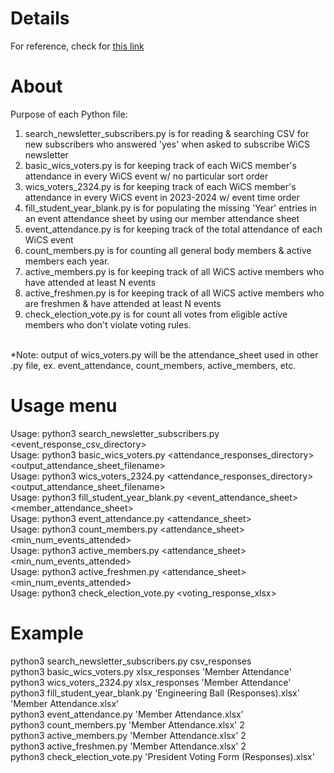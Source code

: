 # Details
For reference, check for [this link](https://docs.google.com/document/d/1wkpVkWk9aVGkODYST-IPa8F9T6kLyfreNND9zxwRTWY/edit?usp=sharing)

# About
Purpose of each Python file:
<ol>
    <li>search_newsletter_subscribers.py is for reading & searching CSV for new subscribers who answered 'yes' when asked to subscribe WiCS newsletter</li>
    <li>basic_wics_voters.py is for keeping track of each WiCS member's attendance in every WiCS event w/ no particular sort order</li>
    <li>wics_voters_2324.py is for keeping track of each WiCS member's attendance in every WiCS event in 2023-2024 w/ event time order </li>
    <li>fill_student_year_blank.py is for populating the missing 'Year' entries in an event attendance sheet by using our member attendance sheet</li>
    <li>event_attendance.py is for keeping track of the total attendance of each WiCS event</li>
    <li>count_members.py is for counting all general body members & active members each year.</li>
    <li>active_members.py is for keeping track of all WiCS active members who have attended at least N events</li>
    <li>active_freshmen.py is for keeping track of all WiCS active members who are freshmen & have attended at least N events</li>
    <li>check_election_vote.py is for count all votes from eligible active members who don't violate voting rules.</li>
</ol>

<br>*Note: output of wics_voters.py will be the attendance_sheet used in other .py file, ex. event_attendance, count_members, active_members, etc.

# Usage menu
Usage: python3 search_newsletter_subscribers.py <event_response_csv_directory>
<br>Usage: python3 basic_wics_voters.py <attendance_responses_directory> <output_attendance_sheet_filename>
<br>Usage: python3 wics_voters_2324.py <attendance_responses_directory> <output_attendance_sheet_filename>
<br>Usage: python3 fill_student_year_blank.py <event_attendance_sheet> <member_attendance_sheet>
<br>Usage: python3 event_attendance.py <attendance_sheet>
<br>Usage: python3 count_members.py <attendance_sheet> <min_num_events_attended>
<br>Usage: python3 active_members.py <attendance_sheet> <min_num_events_attended>
<br>Usage: python3 active_freshmen.py <attendance_sheet> <min_num_events_attended>
<br>Usage: python3 check_election_vote.py <voting_response_xlsx>

# Example
python3 search_newsletter_subscribers.py csv_responses
<br>python3 basic_wics_voters.py xlsx_responses 'Member Attendance'
<br>python3 wics_voters_2324.py xlsx_responses 'Member Attendance'
<br>python3 fill_student_year_blank.py 'Engineering Ball (Responses).xlsx' 'Member Attendance.xlsx'
<br>python3 event_attendance.py 'Member Attendance.xlsx'
<br>python3 count_members.py 'Member Attendance.xlsx' 2
<br>python3 active_members.py 'Member Attendance.xlsx' 2
<br>python3 active_freshmen.py 'Member Attendance.xlsx' 2
<br>python3 check_election_vote.py 'President Voting Form (Responses).xlsx'

